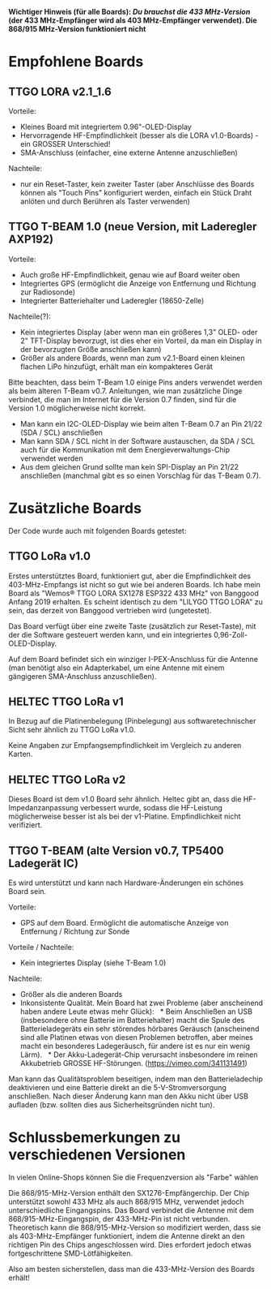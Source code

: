 **Wichtiger Hinweis (für alle Boards): _Du brauchst die 433 MHz-Version_ (der 433 MHz-Empfänger wird als 403 MHz-Empfänger verwendet). Die 868/915 MHz-Version funktioniert nicht**

# Empfohlene Boards

## TTGO LORA v2.1_1.6

Vorteile:
- Kleines Board mit integriertem 0.96"-OLED-Display
- Hervorragende HF-Empfindlichkeit (besser als die LORA v1.0-Boards) - ein GROSSER Unterschied!
- SMA-Anschluss (einfacher, eine externe Antenne anzuschließen)

Nachteile:
- nur ein Reset-Taster, kein zweiter Taster (aber Anschlüsse des Boards können als "Touch Pins" konfiguriert werden, einfach ein Stück Draht anlöten und
durch Berühren als Taster verwenden)

## TTGO T-BEAM 1.0 (neue Version, mit Laderegler AXP192)

Vorteile:
- Auch große HF-Empfindlichkeit, genau wie auf Board weiter oben
- Integriertes GPS (ermöglicht die Anzeige von Entfernung und Richtung zur Radiosonde)
- Integrierter Batteriehalter und Laderegler (18650-Zelle)

Nachteile(?):
- Kein integriertes Display (aber wenn man ein größeres 1,3" OLED- oder 2" TFT-Display bevorzugt, ist dies eher ein Vorteil, da man ein Display in der bevorzugten Größe anschließen kann)
- Größer als andere Boards, wenn man zum v2.1-Board einen kleinen flachen LiPo hinzufügt, erhält man ein kompakteres Gerät

Bitte beachten, dass beim T-Beam 1.0 einige Pins anders verwendet werden als beim älteren T-Beam v0.7. Anleitungen, wie man zusätzliche Dinge verbindet, die man im Internet für die Version 0.7 finden, sind für die Version 1.0 möglicherweise nicht korrekt.
- Man kann ein I2C-OLED-Display wie beim alten T-Beam 0.7 an Pin 21/22 (SDA / SCL) anschließen
- Man kann SDA / SCL nicht in der Software austauschen, da SDA / SCL auch für die Kommunikation mit dem Energieverwaltungs-Chip verwendet werden
- Aus dem gleichen Grund sollte man kein SPI-Display an Pin 21/22 anschließen (manchmal gibt es so einen Vorschlag für das T-Beam 0.7).

# Zusätzliche Boards

Der Code wurde auch mit folgenden Boards getestet:

## TTGO LoRa v1.0

Erstes unterstütztes Board, funktioniert gut, aber die Empfindlichkeit des 403-MHz-Empfangs ist nicht so gut wie bei anderen Boards.  Ich habe mein Board als "Wemos® TTGO LORA SX1278 ESP322 433 MHz" von Banggood Anfang 2019 erhalten. Es scheint identisch zu dem "LILYGO TTGO LORA" zu sein, das derzeit von Banggood vertrieben wird (ungetestet).

Das Board verfügt über eine zweite Taste (zusätzlich zur Reset-Taste), mit der die Software gesteuert werden kann, und ein integriertes 0,96-Zoll-OLED-Display.

Auf dem Board befindet sich ein winziger I-PEX-Anschluss für die Antenne (man benötigt also ein Adapterkabel, um eine Antenne mit einem gängigeren SMA-Anschluss anzuschließen).

## HELTEC TTGO LoRa v1

In Bezug auf die Platinenbelegung (Pinbelegung) aus softwaretechnischer Sicht sehr ähnlich zu TTGO LoRa v1.0.

Keine Angaben zur Empfangsempfindlichkeit im Vergleich zu anderen Karten.

## HELTEC TTGO LoRa v2

Dieses Board ist dem v1.0 Board sehr ähnlich. Heltec gibt an, dass die HF-Impedanzanpassung verbessert wurde, sodass die HF-Leistung möglicherweise besser ist als bei der v1-Platine. Empfindlichkeit nicht verifiziert.

## TTGO T-BEAM (alte Version v0.7, TP5400 Ladegerät IC)

Es wird unterstützt und kann nach Hardware-Änderungen ein schönes Board sein.

Vorteile:
- GPS auf dem Board. Ermöglicht die automatische Anzeige von Entfernung / Richtung zur Sonde

Vorteile / Nachteile:
- Kein integriertes Display (siehe T-Beam 1.0)

Nachteile:
- Größer als die anderen Boards
- Inkonsistente Qualität. Mein Board hat zwei Probleme (aber anscheinend haben andere Leute etwas mehr Glück):
  * Beim Anschließen an USB (insbesondere ohne Batterie im Batteriehalter) macht die Spule des Batterieladegeräts ein sehr störendes hörbares Geräusch (anscheinend sind alle Platinen etwas von diesen Problemen betroffen, aber meines macht ein besonderes Ladegeräusch, für andere ist es nur ein wenig Lärm).
  * Der Akku-Ladegerät-Chip verursacht insbesondere im reinen Akkubetrieb GROSSE HF-Störungen. (https://vimeo.com/341131491)

Man kann das Qualitätsproblem beseitigen, indem man den Batterieladechip deaktivieren und eine Batterie direkt an die 5-V-Stromversorgung anschließen. Nach dieser Änderung kann man den Akku nicht über USB aufladen (bzw. sollten dies aus Sicherheitsgründen nicht tun).



# Schlussbemerkungen zu verschiedenen Versionen

In vielen Online-Shops können Sie die Frequenzversion als "Farbe" wählen

Die 868/915-MHz-Version enthält den SX1276-Empfängerchip. Der Chip unterstützt sowohl 433 MHz als auch 868/915 MHz, verwendet jedoch unterschiedliche Eingangspins. Das Board verbindet die Antenne mit dem 868/915-MHz-Eingangspin, der 433-MHz-Pin ist nicht verbunden. Theoretisch kann die 868/915-MHz-Version so modifiziert werden, dass sie als 403-MHz-Empfänger funktioniert, indem die Antenne direkt an den richtigen Pin des Chips angeschlossen wird. Dies erfordert jedoch etwas fortgeschrittene SMD-Lötfähigkeiten.

Also am besten sicherstellen, dass man die 433-MHz-Version des Boards erhält!
